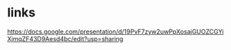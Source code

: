 # links
https://docs.google.com/presentation/d/19PvF7zyw2uwPpXosajGUOZCGYiXjmqZF43D9Aesd4bc/edit?usp=sharing
